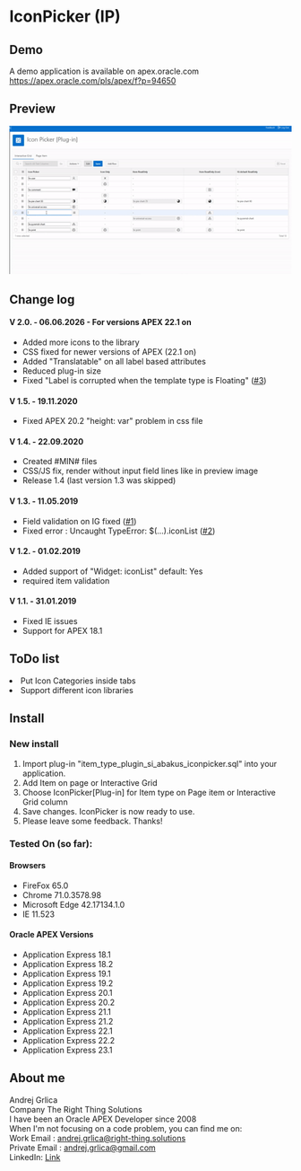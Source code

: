 # IconPicker (IP)

## Demo
A demo application is available on apex.oracle.com<br/>
https://apex.oracle.com/pls/apex/f?p=94650

## Preview
![](https://raw.githubusercontent.com/grlicaa/IconPicker/master/docs/preview/PreviewIP.gif)

## Change log
#### V 2.0. - 06.06.2026 - For versions APEX 22.1 on
<ul>
<li>Added more icons to the library</li>  
<li>CSS fixed for newer versions of APEX (22.1 on)</li>  
<li>Added "Translatable" on all label based attributes</li>
<li>Reduced plug-in size</li>
<li>Fixed "Label is corrupted when the template type is Floating"  (<a href="https://github.com/grlicaa/IconPicker/issues/3" target="_blank">#3</a>)</li>  
</ul>

#### V 1.5. - 19.11.2020
<ul>
<li>Fixed APEX 20.2 "height: var" problem in css file</li>  
</ul>

#### V 1.4. - 22.09.2020
<ul>
<li>Created #MIN# files</li>  
<li>CSS/JS fix, render without input field lines like in preview image</li>  
<li>Release 1.4 (last version 1.3 was skipped)</li>
</ul>

#### V 1.3. - 11.05.2019
<ul>
<li>Field validation on IG fixed (<a href="https://github.com/grlicaa/IconPicker/issues/1" target="_blank">#1</a>)</li>  
<li>Fixed error : Uncaught TypeError: $(...).iconList (<a href="https://github.com/grlicaa/IconPicker/issues/2" target="_blank">#2</a>)</li>  
</ul>

#### V 1.2. - 01.02.2019
<ul>
<li>Added support of "Widget: iconList" default: Yes</li>  
<li>required item validation</li></ul>

#### V 1.1. - 31.01.2019
<ul>
<li>Fixed IE issues</li>  
<li>Support for APEX 18.1</li>  
</ul>

## ToDo list
<li>Put Icon Categories inside tabs</li>  
<li>Support different icon libraries</li>
</ul>

## Install

### New install
<ol>
<li>Import plug-in "item_type_plugin_si_abakus_iconpicker.sql" into your application.</li>
<li>Add Item on page or Interactive Grid</li>
<li>Choose IconPicker[Plug-in] for Item type on Page item or Interactive Grid column</li>
<li>Save changes. IconPicker is now ready to use.</li>
<li>Please leave some feedback. Thanks!</li>
</ol>


### Tested On (so far):

#### Browsers
<ul>
<li>FireFox 65.0</li>
<li>Chrome 71.0.3578.98</li>
<li>Microsoft Edge 42.17134.1.0</li>
<li>IE 11.523</li>
</ul>


#### Oracle APEX Versions
<ul>
<li>Application Express 18.1</li>
<li>Application Express 18.2</li>
<li>Application Express 19.1</li>
<li>Application Express 19.2</li>
<li>Application Express 20.1</li>
<li>Application Express 20.2</li>
<li>Application Express 21.1</li>
<li>Application Express 21.2</li>
<li>Application Express 22.1</li>
<li>Application Express 22.2</li>
<li>Application Express 23.1</li>
</ul>


## About me
Andrej Grlica<br/>
Company The Right Thing Solutions<br/>
I have been an Oracle APEX Developer since 2008<br/>
When I'm not focusing on a code problem, you can find me on:<br/>
Work Email : [andrej.grlica@right-thing.solutions](mailto:andrej.grlica@right-thing.solutions)<br/>
Private Email : [andrej.grlica@gmail.com](mailto:andrej.grlica@gmail.com)<br/>
LinkedIn: [Link](https://www.linkedin.com/in/andrej-grlica-303998a4/)<br/>
